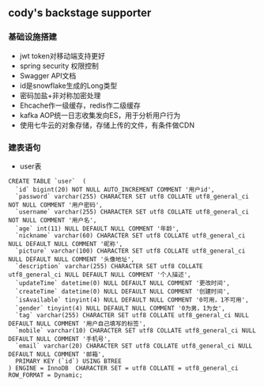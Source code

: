## cody's backstage supporter
### 基础设施搭建
+ jwt token对移动端支持更好
+ spring security 权限控制
+ Swagger API文档
+ id是snowflake生成的Long类型
+ 密码加盐+非对称加密处理
+ Ehcache作一级缓存，redis作二级缓存
+ kafka AOP统一日志收集发向ES，用于分析用户行为
+ 使用七牛云的对象存储，存储上传的文件，有条件做CDN
### 建表语句
+ user表
```
CREATE TABLE `user`  (
  `id` bigint(20) NOT NULL AUTO_INCREMENT COMMENT '用户id',
  `password` varchar(255) CHARACTER SET utf8 COLLATE utf8_general_ci NOT NULL COMMENT '用户密码',
  `username` varchar(255) CHARACTER SET utf8 COLLATE utf8_general_ci NOT NULL COMMENT '用户名',
  `age` int(11) NULL DEFAULT NULL COMMENT '年龄',
  `nickname` varchar(60) CHARACTER SET utf8 COLLATE utf8_general_ci NULL DEFAULT NULL COMMENT '昵称',
  `picture` varchar(100) CHARACTER SET utf8 COLLATE utf8_general_ci NULL DEFAULT NULL COMMENT '头像地址',
  `description` varchar(255) CHARACTER SET utf8 COLLATE utf8_general_ci NULL DEFAULT NULL COMMENT '个人描述',
  `updateTime` datetime(0) NULL DEFAULT NULL COMMENT '更改时间',
  `createTime` datetime(0) NULL DEFAULT NULL COMMENT '创建时间',
  `isAvailable` tinyint(4) NULL DEFAULT NULL COMMENT '0可用，1不可用',
  `gender` tinyint(4) NULL DEFAULT NULL COMMENT '0为男，1为女',
  `tag` varchar(255) CHARACTER SET utf8 COLLATE utf8_general_ci NULL DEFAULT NULL COMMENT '用户自己填写的标签',
  `mobile` varchar(10) CHARACTER SET utf8 COLLATE utf8_general_ci NULL DEFAULT NULL COMMENT '手机号',
  `email` varchar(20) CHARACTER SET utf8 COLLATE utf8_general_ci NULL DEFAULT NULL COMMENT '邮箱',
  PRIMARY KEY (`id`) USING BTREE
) ENGINE = InnoDB  CHARACTER SET = utf8 COLLATE = utf8_general_ci ROW_FORMAT = Dynamic;

```
